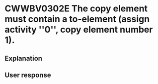 # CWWBV0302E The copy element must contain a to-element (assign activity ''0'', copy element number 1).

## Explanation

## User response